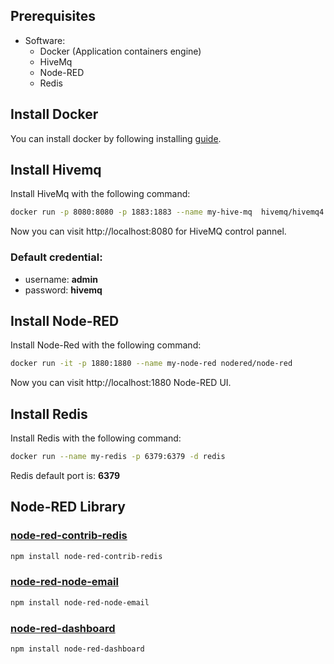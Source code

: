 ## Prerequisites
- Software:
    - Docker (Application containers engine)
    - HiveMq 
    - Node-RED
    - Redis

## Install Docker

You can install docker by following installing [guide](https://docs.docker.com/engine/install/).

## Install Hivemq

Install HiveMq with the following command:

```sh
docker run -p 8080:8080 -p 1883:1883 --name my-hive-mq  hivemq/hivemq4 
```

Now you can visit http://localhost:8080 for HiveMQ control pannel.

### Default credential:
- username: <b>admin</b>
- password: <b>hivemq</b>

## Install Node-RED
Install Node-Red with the following command:
```sh
docker run -it -p 1880:1880 --name my-node-red nodered/node-red  
```

Now you can visit http://localhost:1880 Node-RED UI.

## Install Redis
Install Redis with the following command:
```sh
docker run --name my-redis -p 6379:6379 -d redis
```
Redis default port is: <b>6379</b>

## Node-RED Library

### [node-red-contrib-redis](https://flows.nodered.org/node/node-red-contrib-redis)
```sh
npm install node-red-contrib-redis
```

### [node-red-node-email](https://flows.nodered.org/node/node-red-node-email)
```sh
npm install node-red-node-email
```

### [node-red-dashboard](https://flows.nodered.org/node/node-red-dashboard)
```sh
npm install node-red-dashboard
```
